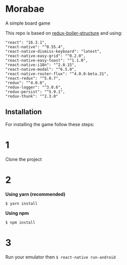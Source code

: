 # Morabae
A simple board game

This repo is based on [redux-boiler-structure](https://github.com/Schabaani/redux-boiler-structure) and using:

    "react": "16.3.1",
    "react-native": "^0.55.4",
    "react-native-dismiss-keyboard": "latest",
    "react-native-easy-grid": "^0.2.0",
    "react-native-easy-toast": "^1.1.0",
    "react-native-i18n": "^2.0.15",
    "react-native-modal": "^6.5.0",
    "react-native-router-flux": "^4.0.0-beta.31",
    "react-redux": "^5.0.7",
    "redux": "^4.0.0",
    "redux-logger": "^3.0.6",
    "redux-persist": "^5.9.1",
    "redux-thunk": "^2.3.0"


## Installation
For installing the game follow these steps:
# 1
Clone the project
# 2
**Using yarn (recommended)**

`$ yarn install`

**Using npm**

`$ npm install`

# 3
Run your emulator then `$ react-native run-android`

